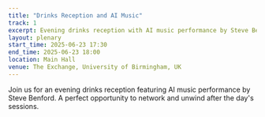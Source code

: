 ```yaml
---
title: "Drinks Reception and AI Music"
track: 1
excerpt: Evening drinks reception with AI music performance by Steve Benford
layout: plenary
start_time: 2025-06-23 17:30
end_time: 2025-06-23 18:00
location: Main Hall
venue: The Exchange, University of Birmingham, UK
---
```


Join us for an evening drinks reception featuring AI music performance by Steve Benford. A perfect opportunity to network and unwind after the day's sessions. 